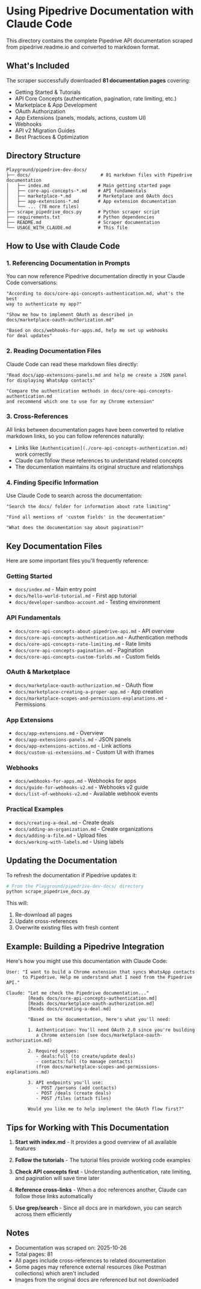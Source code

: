 # Using Pipedrive Documentation with Claude Code

This directory contains the complete Pipedrive API documentation scraped from pipedrive.readme.io and converted to markdown format.

## What's Included

The scraper successfully downloaded **81 documentation pages** covering:

- Getting Started & Tutorials
- API Core Concepts (authentication, pagination, rate limiting, etc.)
- Marketplace & App Development
- OAuth Authorization
- App Extensions (panels, modals, actions, custom UI)
- Webhooks
- API v2 Migration Guides
- Best Practices & Optimization

## Directory Structure

```
Playground/pipedrive-dev-docs/
├── docs/                          # 81 markdown files with Pipedrive documentation
│   ├── index.md                  # Main getting started page
│   ├── core-api-concepts-*.md    # API fundamentals
│   ├── marketplace-*.md          # Marketplace and OAuth docs
│   ├── app-extensions-*.md       # App extension documentation
│   └── ... (78 more files)
├── scrape_pipedrive_docs.py      # Python scraper script
├── requirements.txt              # Python dependencies
├── README.md                     # Scraper documentation
└── USAGE_WITH_CLAUDE.md          # This file
```

## How to Use with Claude Code

### 1. Referencing Documentation in Prompts

You can now reference Pipedrive documentation directly in your Claude Code conversations:

```
"According to docs/core-api-concepts-authentication.md, what's the best
way to authenticate my app?"

"Show me how to implement OAuth as described in
docs/marketplace-oauth-authorization.md"

"Based on docs/webhooks-for-apps.md, help me set up webhooks
for deal updates"
```

### 2. Reading Documentation Files

Claude Code can read these markdown files directly:

```
"Read docs/app-extensions-panels.md and help me create a JSON panel
for displaying WhatsApp contacts"

"Compare the authentication methods in docs/core-api-concepts-authentication.md
and recommend which one to use for my Chrome extension"
```

### 3. Cross-References

All links between documentation pages have been converted to relative markdown links, so you can follow references naturally:

- Links like `[Authentication](./core-api-concepts-authentication.md)` work correctly
- Claude can follow these references to understand related concepts
- The documentation maintains its original structure and relationships

### 4. Finding Specific Information

Use Claude Code to search across the documentation:

```
"Search the docs/ folder for information about rate limiting"

"Find all mentions of 'custom fields' in the documentation"

"What does the documentation say about pagination?"
```

## Key Documentation Files

Here are some important files you'll frequently reference:

### Getting Started
- `docs/index.md` - Main entry point
- `docs/hello-world-tutorial.md` - First app tutorial
- `docs/developer-sandbox-account.md` - Testing environment

### API Fundamentals
- `docs/core-api-concepts-about-pipedrive-api.md` - API overview
- `docs/core-api-concepts-authentication.md` - Authentication methods
- `docs/core-api-concepts-rate-limiting.md` - Rate limits
- `docs/core-api-concepts-pagination.md` - Pagination
- `docs/core-api-concepts-custom-fields.md` - Custom fields

### OAuth & Marketplace
- `docs/marketplace-oauth-authorization.md` - OAuth flow
- `docs/marketplace-creating-a-proper-app.md` - App creation
- `docs/marketplace-scopes-and-permissions-explanations.md` - Permissions

### App Extensions
- `docs/app-extensions.md` - Overview
- `docs/app-extensions-panels.md` - JSON panels
- `docs/app-extensions-actions.md` - Link actions
- `docs/custom-ui-extensions.md` - Custom UI with iframes

### Webhooks
- `docs/webhooks-for-apps.md` - Webhooks for apps
- `docs/guide-for-webhooks-v2.md` - Webhooks v2 guide
- `docs/list-of-webhooks-v2.md` - Available webhook events

### Practical Examples
- `docs/creating-a-deal.md` - Create deals
- `docs/adding-an-organization.md` - Create organizations
- `docs/adding-a-file.md` - Upload files
- `docs/working-with-labels.md` - Using labels

## Updating the Documentation

To refresh the documentation if Pipedrive updates it:

```bash
# From the Playground/pipedrive-dev-docs/ directory
python scrape_pipedrive_docs.py
```

This will:
1. Re-download all pages
2. Update cross-references
3. Overwrite existing files with fresh content

## Example: Building a Pipedrive Integration

Here's how you might use this documentation with Claude Code:

```
User: "I want to build a Chrome extension that syncs WhatsApp contacts
      to Pipedrive. Help me understand what I need from the Pipedrive API."

Claude: "Let me check the Pipedrive documentation..."
        [Reads docs/core-api-concepts-authentication.md]
        [Reads docs/marketplace-oauth-authorization.md]
        [Reads docs/creating-a-deal.md]

        "Based on the documentation, here's what you'll need:

        1. Authentication: You'll need OAuth 2.0 since you're building
           a Chrome extension (see docs/marketplace-oauth-authorization.md)

        2. Required scopes:
           - deals:full (to create/update deals)
           - contacts:full (to manage contacts)
           (from docs/marketplace-scopes-and-permissions-explanations.md)

        3. API endpoints you'll use:
           - POST /persons (add contacts)
           - POST /deals (create deals)
           - POST /files (attach files)

        Would you like me to help implement the OAuth flow first?"
```

## Tips for Working with This Documentation

1. **Start with index.md** - It provides a good overview of all available features

2. **Follow the tutorials** - The tutorial files provide working code examples

3. **Check API concepts first** - Understanding authentication, rate limiting, and pagination will save time later

4. **Reference cross-links** - When a doc references another, Claude can follow those links automatically

5. **Use grep/search** - Since all docs are in markdown, you can search across them efficiently

## Notes

- Documentation was scraped on: 2025-10-26
- Total pages: 81
- All pages include cross-references to related documentation
- Some pages may reference external resources (like Postman collections) which aren't included
- Images from the original docs are referenced but not downloaded
